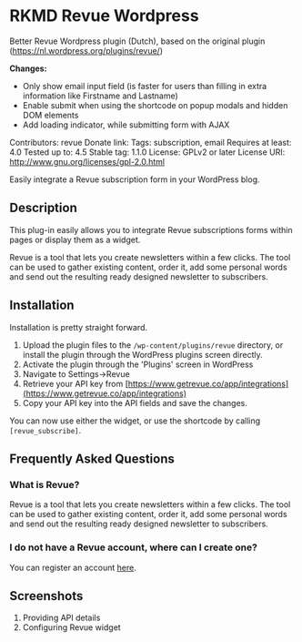 # RKMD Revue Wordpress #

Better Revue Wordpress plugin (Dutch), based on the original plugin (https://nl.wordpress.org/plugins/revue/)

**Changes:**
- Only show email input field (is faster for users than filling in extra information like Firstname and Lastname)
- Enable submit when using the shortcode on popup modals and hidden DOM elements
- Add loading indicator, while submitting form with AJAX 

Contributors: revue
Donate link:
Tags: subscription, email
Requires at least: 4.0
Tested up to: 4.5
Stable tag: 1.1.0
License: GPLv2 or later
License URI: http://www.gnu.org/licenses/gpl-2.0.html

Easily integrate a Revue subscription form in your WordPress blog.

## Description ##

This plug-in easily allows you to integrate Revue subscriptions forms within pages or display them as a widget.

Revue is a tool that lets you create newsletters within a few clicks. The tool can be used to gather existing content, order it, add some personal words and send out the resulting ready designed newsletter to subscribers.

## Installation ##

Installation is pretty straight forward.

1. Upload the plugin files to the `/wp-content/plugins/revue` directory, or install the plugin through the WordPress plugins screen directly.
1. Activate the plugin through the 'Plugins' screen in WordPress
1. Navigate to Settings->Revue
1. Retrieve your API key from [https://www.getrevue.co/app/integrations](https://www.getrevue.co/app/integrations)
1. Copy your API key into the API fields and save the changes.

You can now use either the widget, or use the shortcode by calling `[revue_subscribe]`.

## Frequently Asked Questions ##

### What is Revue? ###

Revue is a tool that lets you create newsletters within a few clicks. The tool can be used to gather existing content, order it, add some personal words and send out the resulting ready designed newsletter to subscribers.

### I do not have a Revue account, where can I create one? ###

You can register an account [here](https://www.getrevue.co/).

## Screenshots ##

1. Providing API details
2. Configuring Revue widget
